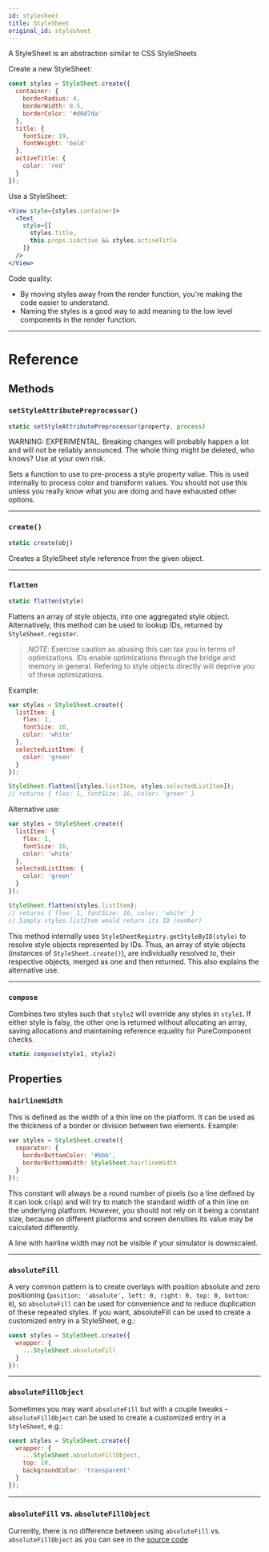```yaml
---
id: stylesheet
title: StyleSheet
original_id: stylesheet
---
```


A StyleSheet is an abstraction similar to CSS StyleSheets

Create a new StyleSheet:

```jsx
const styles = StyleSheet.create({
  container: {
    borderRadius: 4,
    borderWidth: 0.5,
    borderColor: '#d6d7da'
  },
  title: {
    fontSize: 19,
    fontWeight: 'bold'
  },
  activeTitle: {
    color: 'red'
  }
});
```

Use a StyleSheet:

```jsx
<View style={styles.container}>
  <Text
    style={[
      styles.title,
      this.props.isActive && styles.activeTitle
    ]}
  />
</View>
```

Code quality:

- By moving styles away from the render function, you're making the code easier to understand.
- Naming the styles is a good way to add meaning to the low level components in the render function.

---

# Reference

## Methods

### `setStyleAttributePreprocessor()`

```jsx
static setStyleAttributePreprocessor(property, process)
```

WARNING: EXPERIMENTAL. Breaking changes will probably happen a lot and will not be reliably announced. The whole thing might be deleted, who knows? Use at your own risk.

Sets a function to use to pre-process a style property value. This is used internally to process color and transform values. You should not use this unless you really know what you are doing and have exhausted other options.

---

### `create()`

```jsx
static create(obj)
```

Creates a StyleSheet style reference from the given object.

---

### `flatten`

```jsx
static flatten(style)
```

Flattens an array of style objects, into one aggregated style object. Alternatively, this method can be used to lookup IDs, returned by `StyleSheet.register`.

> _NOTE_: Exercise caution as abusing this can tax you in terms of optimizations. IDs enable optimizations through the bridge and memory in general. Refering to style objects directly will deprive you of these optimizations.

Example:

```jsx
var styles = StyleSheet.create({
  listItem: {
    flex: 1,
    fontSize: 16,
    color: 'white'
  },
  selectedListItem: {
    color: 'green'
  }
});

StyleSheet.flatten([styles.listItem, styles.selectedListItem]);
// returns { flex: 1, fontSize: 16, color: 'green' }
```

Alternative use:

```jsx
var styles = StyleSheet.create({
  listItem: {
    flex: 1,
    fontSize: 16,
    color: 'white'
  },
  selectedListItem: {
    color: 'green'
  }
});

StyleSheet.flatten(styles.listItem);
// returns { flex: 1, fontSize: 16, color: 'white' }
// Simply styles.listItem would return its ID (number)
```

This method internally uses `StyleSheetRegistry.getStyleByID(style)` to resolve style objects represented by IDs. Thus, an array of style objects (instances of `StyleSheet.create()`), are individually resolved to, their respective objects, merged as one and then returned. This also explains the alternative use.

---

### `compose`

Combines two styles such that `style2` will override any styles in `style1`. If either style is falsy, the other one is returned without allocating an array, saving allocations and maintaining reference equality for PureComponent checks.

```jsx
static compose(style1, style2)
```

## Properties

### `hairlineWidth`

This is defined as the width of a thin line on the platform. It can be used as the thickness of a border or division between two elements. Example:

```jsx
var styles = StyleSheet.create({
  separator: {
    borderBottomColor: '#bbb',
    borderBottomWidth: StyleSheet.hairlineWidth
  }
});
```

This constant will always be a round number of pixels (so a line defined by it can look crisp) and will try to match the standard width of a thin line on the underlying platform. However, you should not rely on it being a constant size, because on different platforms and screen densities its value may be calculated differently.

A line with hairline width may not be visible if your simulator is downscaled.

---

### `absoluteFill`

A very common pattern is to create overlays with position absolute and zero positioning (`position: 'absolute', left: 0, right: 0, top: 0, bottom: 0`), so `absoluteFill` can be used for convenience and to reduce duplication of these repeated styles. If you want, absoluteFill can be used to create a customized entry in a StyleSheet, e.g.:

```jsx
const styles = StyleSheet.create({
  wrapper: {
    ...StyleSheet.absoluteFill
  }
});
```

---

### `absoluteFillObject`

Sometimes you may want `absoluteFill` but with a couple tweaks - `absoluteFillObject` can be used to create a customized entry in a `StyleSheet`, e.g.:

```jsx
const styles = StyleSheet.create({
  wrapper: {
    ...StyleSheet.absoluteFillObject,
    top: 10,
    backgroundColor: 'transparent'
  }
});
```

---

### `absoluteFill` vs. `absoluteFillObject`

Currently, there is no difference between using `absoluteFill` vs. `absoluteFillObject` as you can see in the [source code](https://github.com/facebook/react-native/blob/master/Libraries/StyleSheet/StyleSheet.js#L255)
